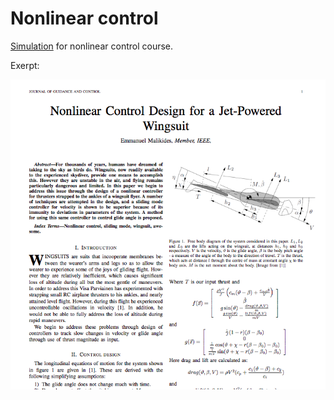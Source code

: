 # Nonlinear control
[Simulation](https://github.com/emalikides/nonlinear_control_model/blob/main/emmanuel_malikides_report.pdf) for nonlinear control course.

Exerpt:

![first page](p1_nlctrl.png)
